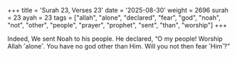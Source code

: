 +++
title = 'Surah 23, Verses 23'
date = '2025-08-30'
weight = 2696
surah = 23
ayah = 23
tags = ["allah", "alone", "declared", "fear", "god", "noah", "not", "other", "people", "prayer", "prophet", "sent", "than", "worship"]
+++

Indeed, We sent Noah to his people. He declared, “O my people! Worship Allah ˹alone˺. You have no god other than Him. Will you not then fear ˹Him˺?”